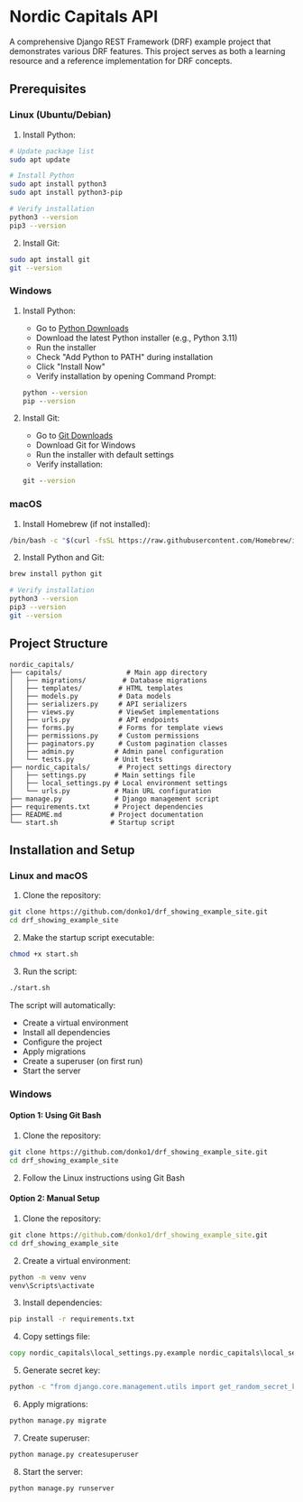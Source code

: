 # Nordic Capitals API

A comprehensive Django REST Framework (DRF) example project that demonstrates various DRF features. This project serves as both a learning resource and a reference implementation for DRF concepts.

## Prerequisites

### Linux (Ubuntu/Debian)

1. Install Python:
```bash
# Update package list
sudo apt update

# Install Python
sudo apt install python3
sudo apt install python3-pip

# Verify installation
python3 --version
pip3 --version
```

2. Install Git:
```bash
sudo apt install git
git --version
```

### Windows

1. Install Python:
   - Go to [Python Downloads](https://www.python.org/downloads/)
   - Download the latest Python installer (e.g., Python 3.11)
   - Run the installer
   - Check "Add Python to PATH" during installation
   - Click "Install Now"
   - Verify installation by opening Command Prompt:
   ```cmd
   python --version
   pip --version
   ```

2. Install Git:
   - Go to [Git Downloads](https://git-scm.com/downloads)
   - Download Git for Windows
   - Run the installer with default settings
   - Verify installation:
   ```cmd
   git --version
   ```

### macOS

1. Install Homebrew (if not installed):
```bash
/bin/bash -c "$(curl -fsSL https://raw.githubusercontent.com/Homebrew/install/HEAD/install.sh)"
```

2. Install Python and Git:
```bash
brew install python git

# Verify installation
python3 --version
pip3 --version
git --version
```

## Project Structure

```
nordic_capitals/
├── capitals/                # Main app directory
│   ├── migrations/         # Database migrations
│   ├── templates/         # HTML templates
│   ├── models.py          # Data models
│   ├── serializers.py     # API serializers
│   ├── views.py           # ViewSet implementations
│   ├── urls.py            # API endpoints
│   ├── forms.py           # Forms for template views
│   ├── permissions.py     # Custom permissions
│   ├── paginators.py      # Custom pagination classes
│   ├── admin.py          # Admin panel configuration
│   └── tests.py          # Unit tests
├── nordic_capitals/       # Project settings directory
│   ├── settings.py       # Main settings file
│   ├── local_settings.py # Local environment settings
│   └── urls.py           # Main URL configuration
├── manage.py             # Django management script
├── requirements.txt      # Project dependencies
├── README.md            # Project documentation
└── start.sh             # Startup script
```

## Installation and Setup

### Linux and macOS

1. Clone the repository:
```bash
git clone https://github.com/donko1/drf_showing_example_site.git
cd drf_showing_example_site
```

2. Make the startup script executable:
```bash
chmod +x start.sh
```

3. Run the script:
```bash
./start.sh
```

The script will automatically:
- Create a virtual environment
- Install all dependencies
- Configure the project
- Apply migrations
- Create a superuser (on first run)
- Start the server

### Windows

#### Option 1: Using Git Bash
1. Clone the repository:
```bash
git clone https://github.com/donko1/drf_showing_example_site.git
cd drf_showing_example_site
```

2. Follow the Linux instructions using Git Bash

#### Option 2: Manual Setup
1. Clone the repository:
```cmd
git clone https://github.com/donko1/drf_showing_example_site.git
cd drf_showing_example_site
```

2. Create a virtual environment:
```cmd
python -m venv venv
venv\Scripts\activate
```

3. Install dependencies:
```cmd
pip install -r requirements.txt
```

4. Copy settings file:
```cmd
copy nordic_capitals\local_settings.py.example nordic_capitals\local_settings.py
```

5. Generate secret key:
```cmd
python -c "from django.core.management.utils import get_random_secret_key; print(get_random_secret_key())" > nordic_capitals\secret_key.txt
```

6. Apply migrations:
```cmd
python manage.py migrate
```

7. Create superuser:
```cmd
python manage.py createsuperuser
```

8. Start the server:
```cmd
python manage.py runserver
